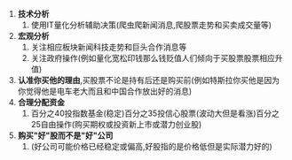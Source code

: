 1. **技术分析**
	1. 使用IT量化分析辅助决策(爬虫爬新闻消息,爬股票走势和买卖成交量等)
2. **宏观分析**
	1. 关注相应板块新闻科技走势和巨头合作消息等
	2. 关注政府操作(例如量化宽松印钱那么钱贬值人们倾向于买股票股票相应升值)
3. **认准你买他的理由**,买股票不论是持有后还是购买前(例如特斯拉你买他是因为你觉得他是电车老大而且和中国合作放出好的消息)
4. **合理分配资金**
	1. 百分之40投指数基金(稳定)百分之35投信心股票(波动大但是看涨)百分之25自由操作(购买期权或投资新上市或潜力创业股)
5. **购买"好"股而不是"好"公司**
	1. (好公司可能价格已经稳定或偏高,好股指的是价格低但是实际潜力好的)

















